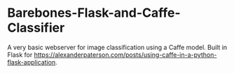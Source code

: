 # Barebones-Flask-and-Caffe-Classifier
A very basic webserver for image classification using a Caffe model. Built in Flask for https://alexanderpaterson.com/posts/using-caffe-in-a-python-flask-application.
